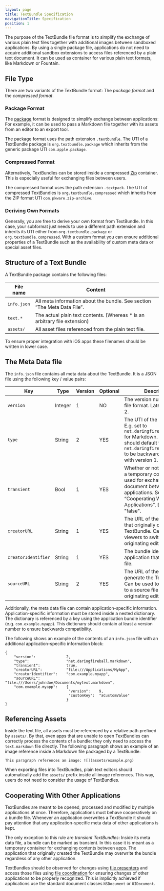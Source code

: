```yaml
---
layout: page
title: TextBundle Specification
navigationTitle: Specification
position: 1
---
```

The purpose of the TextBundle file format is to simplify the exchange of various plain text files together with additional images between sandboxed applications. By using a single package file, applications do not need to acquire additional sandbox extensions to access files referenced by a plain text document. It can be used as container for various plain text formats, like Markdown or Fountain.

## File Type
There are two variants of the TextBundle format: The *package format* and the *compressed format*.

### Package Format
The [package][1] format is designed to simplify exchange between applications: For example, it can be used to pass a Markdown file together with its assets from an editor to an export tool. 

The package format uses the path extension `.textbundle`. The UTI of a TextBundle package is `org.textbundle.package` which inherits from the generic package UTI `com.apple.package`.

### Compressed Format
Alternatively, TextBundles can be stored inside a compressed [Zip][2] container. This is especially useful for exchanging files between users. 

The compressed format uses the path extension `.textpack`. The UTI of compressed TextBundles is `org.textbundle.compressed` which inherits from the ZIP format UTI `com.pkware.zip-archive`.

### Deriving Own Formats
Generally, you are free to derive your own format from TextBundle. In this case, your subformat just needs to use a different path extension and inherits its UTI either from `org.textbundle.package` or `org.textbundle.compressed`. With a custom format you can ensure additional properties of a TextBundle such as the availability of custom meta data or special asset files. 

## Structure of a Text Bundle
A TextBundle package contains the following files:

| File name   |  Content
|-------------|-------------------------------------------------------------------------------------------------------------------------
| `info.json` | All meta information about the bundle. See section “The Meta Data File”.
| `text.*`    | The actual plain text contents. (Whereas \* is an arbitrary file extension)
| `assets/`   | All asset files referenced from the plain text file. 

To ensure proper integration with iOS apps these filenames should be written in lower case.

## The Meta Data file
The `info.json` file contains all meta data about the TextBundle. It is a JSON file using the following key / value pairs:

| Key                   | Type       | Version | Optional | Description
|-----------------------|------------|---------|----------|---------------------------------------------------------------------------------------
| `version`             | Integer    | 1       | NO       | The version number of the file format. Latest version is 2.
| `type`                | String     | 2       | YES      | The UTI of the `text.*` file. E.g. set to `net.daringfireball.markdown` for Markdown. This field should default to `net.daringfireball.markdown` to be backwards-compatible with version 1.
| `transient`           | Bool       | 1       | YES      | Whether or not the bundle is a temporary container solely used for exchanging a document between applications. See section “Cooperating With Other Applications”. Defaults to "false".
| `creatorURL`          | String     | 1       | YES      | The URL of the application that originally created the TextBundle. Can be used by viewers to switch back to the originating editor.
| `creatorIdentifier`   | String     | 1       | YES      | The bundle identifier of the application that created the file.
| `sourceURL`           | String     | 2       | YES      | The URL of the file used to generate the TextBundle. Can be used to switch back to a source file within the originating editor app.

Additionally, the meta data file can contain application-specific information. Application-specific information must be stored inside a nested dictionary. The dictionary is referenced by a key using the application bundle identifier (e.g. `com.example.myapp`). This dictionary should contain at least a version number to ensure backwards compatibility.

The following shows an example of the contents of an `info.json` file with an additional application-specific information block:

	{
	    "version":              2,
	    "type":                 "net.daringfireball.markdown",
	    "transient":            true,
	    "creatorURL":           "file:///Applications/MyApp",
	    "creatorIdentifier":    "com.example.myapp",
	    "sourceURL":            "file:///Users/johndoe/Documents/mytext.markdown",
	    "com.example.myapp":    {
	                             "version":    9,
	                             "customKey":  "aCustomValue"
	                            }
	}

## Referencing Assets
Inside the text file, all assets must be referenced by a relative path prefixed by `assets/`. By that, even apps that are unable to open TextBundles can correctly process the contents of a bundle: they only need to access the `text.markdown` file directly. The following paragraph shows an example of an image reference inside a Markdown file packaged by a TextBundle:

	This paragraph references an image: ![](assets/example.png)

When exporting files into TextBundles, plain text editors should automatically add the `assets/` prefix inside all image references. This way, users do not need to consider the usage of TextBundles.

## Cooperating With Other Applications
TextBundles are meant to be opened, processed and modified by multiple applications at once. Therefore, applications must behave cooperatively on a bundle file. Whenever an application overwrites a TextBundle it should pay attention that any application-specific meta data of other applications is kept.

The only exception to this rule are *transient TextBundles*: Inside its meta data file, a bundle can be marked as transient. In this case it is meant as a temporary container for exchanging contents between apps. The application that originally created the TextBundle may overwrite the bundle regardless of any other application. 

TextBundles should be observed for changes using [file presenters][3] and access those files using [file coordination][4] for ensuring changes of other applications to be properly recognized. This is implicitly achieved if applications use the standard document classes `NSDocument` or `UIDocument`.

[1]:	https://developer.apple.com/library/mac/documentation/CoreFoundation/Conceptual/CFBundles/DocumentPackages/DocumentPackages.html#//apple_ref/doc/uid/10000123i-CH106-SW1 "Packages in Cocoa"
[2]:	http://www.pkware.com/documents/casestudies/APPNOTE.TXT
[3]:	https://developer.apple.com/library/ios/documentation/FileManagement/Conceptual/FileSystemProgrammingGuide/FileCoordinators/FileCoordinators.html
[4]:	https://developer.apple.com/library/ios/documentation/FileManagement/Conceptual/FileSystemProgrammingGuide/FileCoordinators/FileCoordinators.html#//apple_ref/doc/uid/TP40010672-CH11-SW3